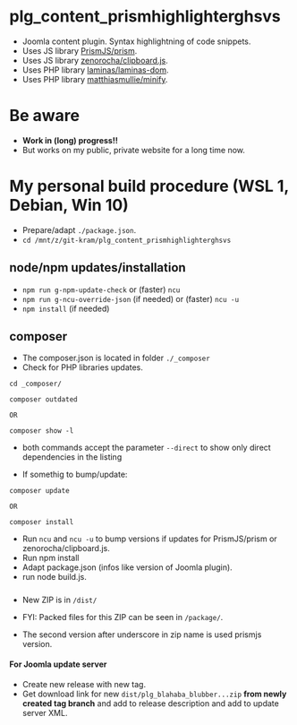 # plg_content_prismhighlighterghsvs
- Joomla content plugin. Syntax highlightning of code snippets.
- Uses JS library  [PrismJS/prism](https://github.com/PrismJS/prism).
- Uses JS library  [zenorocha/clipboard.js](https://github.com/zenorocha/clipboard.js).
- Uses PHP library [laminas/laminas-dom](https://github.com/laminas/laminas-dom).
- Uses PHP library [matthiasmullie/minify](https://github.com/matthiasmullie/minify).

# Be aware
- **Work in (long) progress!!**
- But works on my public, private website for a long time now.

# My personal build procedure (WSL 1, Debian, Win 10)
- Prepare/adapt `./package.json`.
- `cd /mnt/z/git-kram/plg_content_prismhighlighterghsvs`

## node/npm updates/installation
- `npm run g-npm-update-check` or (faster) `ncu`
- `npm run g-ncu-override-json` (if needed) or (faster) `ncu -u`
- `npm install` (if needed)

## composer
- The composer.json is located in folder `./_composer`
- Check for PHP libraries updates.

```
cd _composer/

composer outdated

OR

composer show -l
```
- both commands accept the parameter `--direct` to show only direct dependencies in the listing

- If somethig to bump/update:

```
composer update

OR

composer install
```






- Run `ncu` and `ncu -u` to bump versions if updates for PrismJS/prism or zenorocha/clipboard.js.
- Run npm install
- Adapt package.json (infos like version of Joomla plugin).
- run node build.js.

#####
- New ZIP is in `/dist/`
- FYI: Packed files for this ZIP can be seen in `/package/`.

- The second version after underscore in zip name is used prismjs version.

#### For Joomla update server
- Create new release with new tag.
- Get download link for new `dist/plg_blahaba_blubber...zip` **from newly created tag branch** and add to release description and add to update server XML.
